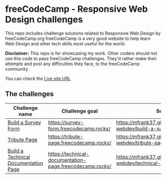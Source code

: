 # freeCodeCamp - Responsive Web Design challenges

This repo includes challenge solutions related to Responsive Web Design by freeCodeCamp.org
freeCodeCamp is a very good website to help learn Web Design and other tech skills most useful for the world.

**Disclaimer:**
This repo is for showcasing my work. Other coders should not use this code to pass freeCodeCamp challenges. They'd rather make their attempts and post any difficulties they face, to the freeCodeCamp community.

You can check the [Live site URL](https://mfrank37.github.io/freecodecamp-webdev/)

## The challenges

|Challenge name |Challenge goal | Solution |
|---------------|---------------|----------|
|[Build a Survey Form](https://www.freecodecamp.org/learn/2022/responsive-web-design/build-a-survey-form-project/build-a-survey-form) | <https://survey-form.freecodecamp.rocks/> | <https://mfrank37.github.io/freecodecamp-webdev/build-a-survey-form>|
|[Tribute Page](https://www.freecodecamp.org/learn/2022/responsive-web-design/build-a-tribute-page-project/build-a-tribute-page) | <https://tribute-page.freecodecamp.rocks/> | <https://mfrank37.github.io/freecodecamp-webdev/tribute-page>|
|[Build a Technical Documentation Page](https://www.freecodecamp.org/learn/2022/responsive-web-design/build-a-technical-documentation-page-project/build-a-technical-documentation-page) | <https://technical-documentation-page.freecodecamp.rocks/> | <https://mfrank37.github.io/freecodecamp-webdev/technical-documentation>|
